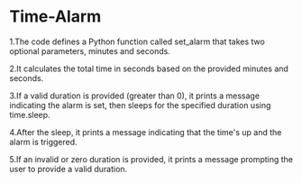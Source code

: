 # Time-Alarm
<p>1.The code defines a Python function called set_alarm that takes two optional parameters, minutes and seconds.</p>
<p>2.It calculates the total time in seconds based on the provided minutes and seconds.</p>
<p>3.If a valid duration is provided (greater than 0), it prints a message indicating the alarm is set, then sleeps for the specified duration using time.sleep.</p>
<p>4.After the sleep, it prints a message indicating that the time's up and the alarm is triggered.</p>
5.If an invalid or zero duration is provided, it prints a message prompting the user to provide a valid duration.
